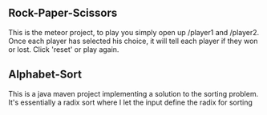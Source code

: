 ## Rock-Paper-Scissors
This is the meteor project, to play you simply open up /player1 and /player2.
Once each player has selected his choice, it will tell each player if they won or lost.
Click 'reset' or play again.

## Alphabet-Sort
This is a java maven project implementing a solution to the sorting problem.
It's essentially a radix sort where I let the input define the radix for sorting
